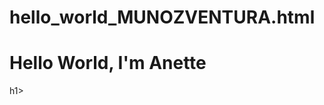 # hello_world_MUNOZVENTURA.html
<!DOCTYPE html>
<html>
  <head>
    <title>Hello World</title>
  </head>
  <body>
    <h1>Hello World, I'm Anette</h1>h1>
  </body>
</html>
